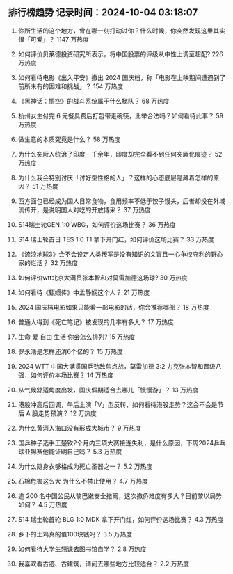 
## 排行榜趋势 记录时间：2024-10-04 03:18:07
  
  1. 你所生活的这个地方，曾在哪一刻打动过你？什么时候，你突然发现这里其实很「可爱」？ 1147 万热度
    
  2. 如何评价贝莱德投资研究所表示，将中国股票的评级从中性上调至超配? 226 万热度
    
  3. 如何看待电影《出入平安》撤出 2024 国庆档，称「电影在上映期间遭遇到了前所未有的困难和挑战」？ 154 万热度
    
  4. 《黑神话：悟空》的战斗系统属于什么梯队？ 68 万热度
    
  5. 杭州女生付完 6 元餐具费后打包带走碗筷，此举合法吗？如何看待此事？ 59 万热度
    
  6. 做生意的本质究竟是什么？ 58 万热度
    
  7. 为什么突厥人统治了印度一千余年，印度却完全看不到任何突厥化痕迹？ 52 万热度
    
  8. 为什么我会特别讨厌「讨好型性格的人」？这样的心态底层隐藏着怎样的原因？ 51 万热度
    
  9. 西方面包已经成为国人日常食物，食用频率不低于饺子馒头，后者却没在外域流传开，是说明国人对吃的开放博采？ 37 万热度
    
  10. S14瑞士轮GEN 1:0 WBG，如何评价这场比赛？ 36 万热度
    
  11. S14 瑞士轮首日 TES 1:0 T1 拿下开门红，如何评价这场比赛？ 33 万热度
    
  12. 《流浪地球3》会不会设定人类叛军是没有知识的文盲且一心争权夺利的野心家的烂活？ 32 万热度
    
  13. 如何评价wtt北京大满贯张本智和对莫雷加德这场球? 30 万热度
    
  14. 如何看待《甄嬛传》中孟静娴这个人？ 21 万热度
    
  15. 2024 国庆档电影如果只能看一部电影的话，你会推荐哪部？ 18 万热度
    
  16. 普通人得到《死亡笔记》被发现的几率有多大？ 17 万热度
    
  17. 生命 爱 自由 生活 你会怎么排列? 15 万热度
    
  18. 罗永浩是怎样还清6个亿的？ 15 万热度
    
  19. 2024 WTT 中国大满贯国乒劲敌焦点战，莫雷加德 3:2 力克张本智和晋级八强，如何评价本场比赛？ 14 万热度
    
  20. 从气候舒适角度出发，国庆假期适合去哪儿「慢慢游」？ 13 万热度
    
  21. 港股冲高后回调，午后上演「V」型反转，如何看待港股走势？这会不会是节后 A 股走势预演？ 12 万热度
    
  22. 为什么黄河入海口没有形成大城市？ 9 万热度
    
  23. 国乒种子选手王楚钦2个月内三项大赛接连失利，是什么原因，下周2024乒乓球亚锦赛他能证明自己吗？ 5.3 万热度
    
  24. 为什么隐身衣够格成为死亡圣器之一？ 5.2 万热度
    
  25. 石棉危害这么大 为什么不禁止使用？ 4.7 万热度
    
  26. 逾 200 名中国公民从黎巴嫩安全撤离，这次撤侨难度有多大？目前黎以局势如何？ 4.5 万热度
    
  27. S14 瑞士轮首轮 BLG 1:0 MDK 拿下开门红，如何评价这场比赛？ 4.3 万热度
    
  28. 乡下的土鸡真的值100块钱吗？ 3.5 万热度
    
  29. 如何看待大学生翘课去图书馆自学？ 2.8 万热度
    
  30. 我喜欢看古迹、古建筑，请问去哪些地方比较适合？ 2.2 万热度
    